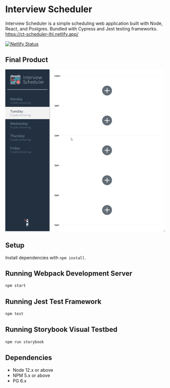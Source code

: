 Interview Scheduler
=========

Interview Scheduler is a simple scheduling web application built with Node, React, and Postgres. Bundled with Cypress and Jest testing frameworks.\
https://ct-scheduler-lhl.netlify.app/

[![Netlify Status](https://api.netlify.com/api/v1/badges/fcb7b8d4-56f7-412c-a3fc-355064f3e331/deploy-status)](https://app.netlify.com/sites/ct-scheduler-lhl/deploys)

## Final Product
!["Preview"](./public/screenshots/demo-small.gif)

## Setup

Install dependencies with `npm install`.

## Running Webpack Development Server

```sh
npm start
```

## Running Jest Test Framework

```sh
npm test
```

## Running Storybook Visual Testbed

```sh
npm run storybook
```

## Dependencies

- Node 12.x or above
- NPM 5.x or above
- PG 6.x
